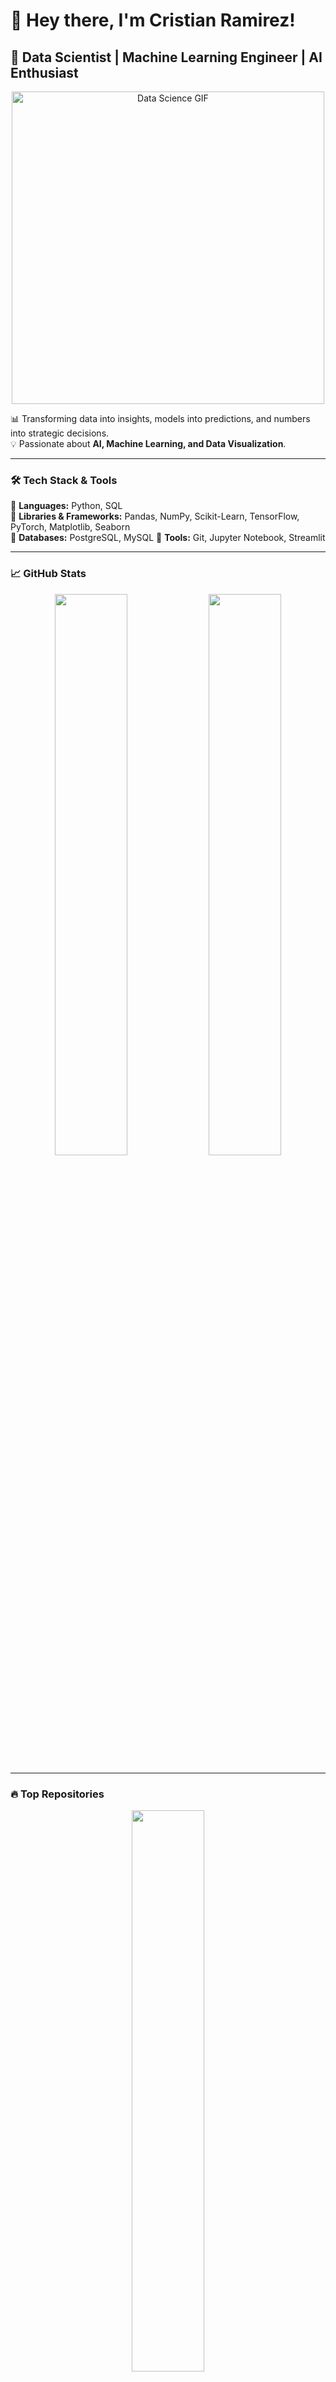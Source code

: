 # 👋 Hey there, I'm Cristian Ramirez!  

## 🚀 Data Scientist | Machine Learning Engineer | AI Enthusiast  

<p align="center">
  <img src="https://media4.giphy.com/media/v1.Y2lkPTc5MGI3NjExcGN5cjh0MGtob2h6a2JudXUwanlvdDZsdTExeW9sMjlxYTNkdmw3NyZlcD12MV9pbnRlcm5hbF9naWZfYnlfaWQmY3Q9Zw/KX5nwoDX97AtPvKBF6/giphy.gif" 
       alt="Data Science GIF" width="500px">
</p>



📊 Transforming data into insights, models into predictions, and numbers into strategic decisions.  
💡 Passionate about **AI, Machine Learning, and Data Visualization**.  

---

### 🛠 **Tech Stack & Tools**  
📌 **Languages:** Python, SQL  
📌 **Libraries & Frameworks:** Pandas, NumPy, Scikit-Learn, TensorFlow, PyTorch, Matplotlib, Seaborn  
📌 **Databases:** PostgreSQL, MySQL 
📌 **Tools:** Git, Jupyter Notebook, Streamlit  

---

### 📈 **GitHub Stats**
<p align="center">
  <img src="https://github-readme-stats.vercel.app/api?username=CARB85&show_icons=true&theme=radical&hide_border=true" width="48%">
  <img src="https://github-readme-streak-stats.herokuapp.com/?user=CARB85&theme=radical&hide_border=true" width="48%">
</p>

---

### 🔥 **Top Repositories**
<p align="center">
  <img src="https://github-readme-stats.vercel.app/api/top-langs/?username=CARB85&layout=compact&theme=radical&hide_border=true" width="48%">
</p>

---

### 🖥️ **Top Languages**
<p align="center">
  <img src="https://github-readme-stats.vercel.app/api/top-langs/?username=CARB85&layout=compact&theme=radical&hide_border=true" width="48%">
</p>

---

### 📂 **Highlighted Projects**
🌟 **[Rusty Bargain, Vehicle Valuation Model](https://github.com/CARB85/Data_scientist_projects/tree/Project-12-Market-Value-Prediction-for-Used-Cars)**:  
  Developed a machine learning model to estimate used vehicle market values.  
  Compared regression, random forest, and gradient boosting algorithms (**LightGBM, CatBoost, XGBoost**).  
  Achieved optimal accuracy with **LightGBM**, balancing prediction precision and computational efficiency using **RMSE** as the primary metric.  

🌟 **[Sweet Lift Taxi, Demand Prediction](https://github.com/CARB85/Data_scientist_projects/tree/Project-13-Taxi-Order-Prediction-for-Peak-Hours)**:  
  Created a predictive model for hourly taxi demand at airports.  
  Optimized machine learning algorithms to achieve an **RMSE below 48**, enabling efficient driver allocation and improved service availability during peak hours.  

🌟 **[Film Junky Union, Sentiment Analysis](https://github.com/CARB85/Data_scientist_projects/tree/Project-14-Movie-Review-Sentiment-Classification)**:  
  Designed a system to identify negative movie reviews using **machine learning and NLP techniques**.  
  Achieved an **F1 score above 0.85**, streamlining review filtering and enhancing user experience.  

🌟 **[Good Seed Supermarkets, Age Verification](https://github.com/CARB85/Data_scientist_projects/tree/Project-15-Age-Verification-with-Computer-Vision)**:  
  Implemented a deep learning model to estimate customer age from facial images.  
  Ensured **legal compliance** by accurately predicting ages for alcohol purchases, improving the chain’s adherence to regulations.  

📍 *Find more projects on my [GitHub](https://github.com/CARB85/Data_scientist_projects)*  

---

### 🌍 **Let's Connect**
📧 **Email:** [cristianarb85@hotmail.com](mailto:cristianarb85@hotmail.com)  
🔗 **LinkedIn:** [linkedin.com/in/cristianramirezburitica](https://www.linkedin.com/in/cristianramirezburitica)  

---

✨ _"Data tells stories, we just need to listen."_  
